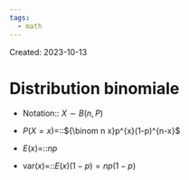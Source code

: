 ```yaml
---
tags:
  - math
---
```

Created: 2023-10-13

# Distribution binomiale
- Notation:: $X\sim B(n,P)$
<!--SR:!2023-12-07,31,230-->
- $P(X=x)$=::${\binom n x}p^{x}(1-p)^{n-x}$
<!--SR:!2023-12-12,24,190-->
- $E(x)$=::$np$
<!--SR:!2023-12-16,22,190-->
- $\text{var}(x)$=::$E(x)(1-p)=np(1-p)$
<!--SR:!2024-01-25,64,250-->

